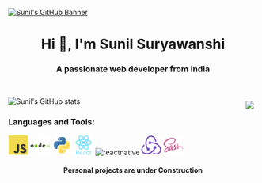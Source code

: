 
[![Sunil's GitHub Banner](./assets/my.gif)](http://suryawanshi.tech)

 <h1 align="center">Hi 👋, I'm Sunil Suryawanshi</h1>
<h3 align="center">A passionate web developer from India</h3>
<br>
<!-- <p align="left"> <img src="https://komarev.com/ghpvc/?username=sunilsuryawanshi939&label=Profile%20views&color=0e75b6&style=flat" alt="sunilsuryawanshi939" /> </p> -->

![Sunil's GitHub stats](https://github-readme-stats.vercel.app/api?username=sunilsuryawanshi939&show_icons=true&theme=radical)<img align="right" style="margin:0.5rem" src="https://github-readme-stats.vercel.app/api/top-langs/?username=sunilsuryawanshi939&hide=html,css&title_color=ffffff&text_color=c9cacc&icon_color=4AB197&bg_color=1A2B34" />
<!-- ![Sunil's GitHub stats](https://github-readme-stats.vercel.app/api?username=07SRAJE&show_icons=true&theme=chartreuse-dark) -->

 <h3 align="left">Languages and Tools:</h3>
<p align="left">
<img src="https://raw.githubusercontent.com/devicons/devicon/master/icons/javascript/javascript-original.svg" alt="javascript" width="40" height="40"/>
<img src="https://raw.githubusercontent.com/devicons/devicon/master/icons/nodejs/nodejs-original-wordmark.svg" alt="nodejs" width="40" height="40"/> 
<img src="https://raw.githubusercontent.com/devicons/devicon/master/icons/python/python-original.svg" alt="python" width="40" height="40"/>
<img src="https://raw.githubusercontent.com/devicons/devicon/master/icons/react/react-original-wordmark.svg" alt="react" width="40" height="40"/>
<img src="https://reactnative.dev/img/header_logo.svg" alt="reactnative" width="40" height="40"/> 
<img src="https://raw.githubusercontent.com/devicons/devicon/master/icons/redux/redux-original.svg" alt="redux" width="40" height="40"/> 
<img src="https://raw.githubusercontent.com/devicons/devicon/master/icons/sass/sass-original.svg" alt="sass" width="40" height="40"/> 
</p>
<h4 align="center">Personal projects are under Construction </h4>
